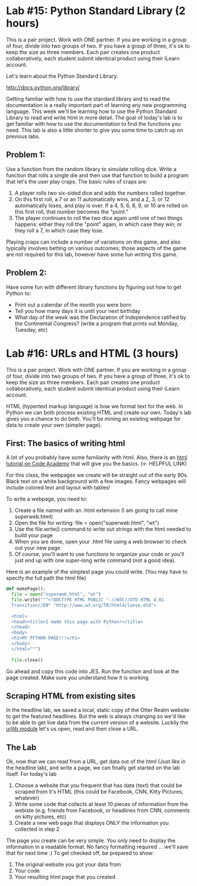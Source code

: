 # Lab #15: Python Standard Library (2 hours)

This is a pair project. Work with ONE partner. If you are working in a group of four, divide into two groups of two. If you have a group of three, it's ok to keep the size as three members. Each pair creates one product collaboratively, each student submit identical product using their iLearn account.

Let's learn about the Python Standard Library.

http://docs.python.org/library/

Getting familiar with how to use the standard library and to read the documentation is a really important part of learning any new programming language. This week we'll be learning how to use the Python Standard Library to read and write html in more detail. The goal of today's lab is to get familiar with how to use the documentation to find the functions you need. This lab is also a little shorter to give you some time to catch up on previous labs.

## Problem 1:

Use a function from the random library to simulate rolling dice. Write a function that rolls a single die and then use that function to build a program that let's the user play craps. The basic rules of craps are:

1. A player rolls two six-sided dice and adds the numbers rolled together.
2. On this first roll, a 7 or an 11 automatically wins, and a 2, 3, or 12 automatically loses, and play is over. If a 4, 5, 6, 8, 9, or 10 are rolled on this first roll, that number becomes the "point.”
3. The player continues to roll the two dice again until one of two things happens: either they roll the "point" again, in which case they win; or they roll a 7, in which case they lose.

Playing craps can include a number of variations on this game, and also typically involves betting on various outcomes; those aspects of the game are not required for this lab, however have some fun writing this game.

## Problem 2:

Have some fun with different library functions by figuring out how to get Python to:

* Print out a calendar of the month you were born
* Tell you how many days it is until your next birthday
* What day of the week was the Declaration of Independence ratified by the Continental Congress? (write a program that prints out Monday, Tuesday, etc)

# Lab #16: URLs and HTML (3 hours)

This is a pair project. Work with ONE partner. If you are working in a group of four, divide into two groups of two. If you have a group of three, it's ok to keep the size as three members. Each pair creates one product collaboratively, each student submit identical product using their iLearn account.

HTML (hypertext markup language) is how we format text for the web. In Python we can both process existing HTML and create our own. Today's lab gives you a chance to do both. You'll be mining an existing webpage for data to create your own (simpler page). 

## First: The basics of writing html
A lot of you probably have some familiarity with html. Also, there is an [html tutorial on Code Academy](https://www.codecademy.com/courses/web-beginner-en-HZA3b/0/1?curriculum_id=50579fb998b470000202dc8b) that will give you the basics. (<- HELPFUL LINK)

For this class, the webpages we create will be straight out of the early 90s. Black text on a white background with a few images. Fancy webpages will include colored text and layout with tables!

To write a webpage, you need to:

1. Create a file named with an .html extension (I am going to call mine superweb.html)
2. Open the file for writing: file = open("superweb.html", "wt")
3. Use the file.write() command to write out strings with the html needed to build your page
4. When you are done, open your .html file using a web browser to check out your new page
5. Of course, you'll want to use functions to organize your code or you'll just end up with one super-long write command (not a good idea).

Here is an example of the simplest page you could write. (You may have to specify the full path the html file)

```python
def makePage():
  file = open("superweb.html", "wt")
  file.write("""<!DOCTYPE HTML PUBLIC "-//W3C//DTD HTML 4.01 
  Transition//EN" "http://www.w3.org/TR/html4/loose.dtd">
  
  <html>
  <head><title>I made this page with Python!</title>
  </head>
  <body>
  <h1>MY PYTHON PAGE!!!</h1>
  </body>
  </html>""")
  
  file.close()
```

Go ahead and copy this code into JES. Run the function and look at the page created. Make sure you understand how it is working

## Scraping HTML from existing sites

In the headline lab, we saved a local, static copy of the Otter Realm website to get the featured headlines. But the web is always changing so we'd like to be able to get live data from the current version of a website. Luckily the [urllib module](https://docs.python.org/2/library/urllib.html) let's us open, read and then close a URL. 

## The Lab
Ok, now that we can read from a URL, get data out of the html (Just like in the headline lab), and write a page, we can finally get started on the lab itself. For today's lab

1. Choose a website that you frequent that has data (text) that could be scraped from it's HTML (this could be Facebook, CNN, Kitty Pictures, whatever)
2. Write some code that collects at least 10 pieces of information from the webiste (e.g. friends from Facebook, or headlines from CNN, comments on kitty pictures, etc)
3. Create a new web page that displays ONLY the information you collected in step 2

The page you create can be very simple. You only need to display the information in a readable format. No fancy formatting required ... we'll save that for next time :) To get checked off, be prepared to show:

1. The original website you got your data from
2. Your code
3. Your resulting html page that you created
